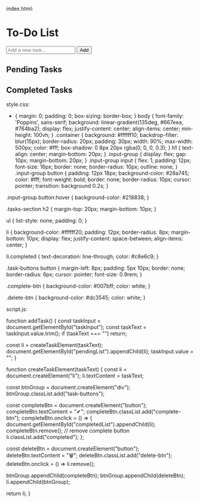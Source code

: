 index.html:

<html>
<head>
  <title>To-Do WebApp</title>
  <link rel="stylesheet" href="style.css">
</head>
<body>
  <div class="container">
    <h1>To-Do List</h1>
    <div class="input-group">
      <input type="text" id="taskInput" placeholder="Add a new task..." />
      <button onclick="addTask()">Add</button>
    </div>
    <div class="tasks-section">
      <h2>Pending Tasks</h2>
      <ul id="pendingList"></ul>
      <h2>Completed Tasks</h2>
      <ul id="completedList"></ul>
    </div>
  </div>
  <script src="script.js"></script>
</body>
</html>

style.css:
* {
  margin: 0;
  padding: 0;
  box-sizing: border-box;
}
body {
  font-family: 'Poppins', sans-serif;
  background: linear-gradient(135deg, #667eea, #764ba2);
  display: flex;
  justify-content: center;
  align-items: center;
  min-height: 100vh;
}
.container {
  background: #ffffff10;
  backdrop-filter: blur(15px);
  border-radius: 20px;
  padding: 30px;
  width: 90%;
  max-width: 500px;
  color: #fff;
  box-shadow: 0 8px 20px rgba(0, 0, 0, 0.3);
}
h1 {
  text-align: center;
  margin-bottom: 20px;
}
.input-group {
  display: flex;
  gap: 10px;
  margin-bottom: 20px;
}
.input-group input {
  flex: 1;
  padding: 12px;
  font-size: 16px;
  border: none;
  border-radius: 10px;
  outline: none;
}
.input-group button {
  padding: 12px 18px;
  background-color: #28a745;
  color: #fff;
  font-weight: bold;
  border: none;
  border-radius: 10px;
  cursor: pointer;
  transition: background 0.2s;
}

.input-group button:hover {
  background-color: #218838;
}

.tasks-section h2 {
  margin-top: 20px;
  margin-bottom: 10px;
}

ul {
  list-style: none;
  padding: 0;
}

li {
  background-color: #ffffff20;
  padding: 12px;
  border-radius: 8px;
  margin-bottom: 10px;
  display: flex;
  justify-content: space-between;
  align-items: center;
}

li.completed {
  text-decoration: line-through;
  color: #c8e6c9;
}

.task-buttons button {
  margin-left: 8px;
  padding: 5px 10px;
  border: none;
  border-radius: 6px;
  cursor: pointer;
  font-size: 0.9rem;
}

.complete-btn {
  background-color: #007bff;
  color: white;
}

.delete-btn {
  background-color: #dc3545;
  color: white;
}

script.js:

function addTask() {
  const taskInput = document.getElementById("taskInput");
  const taskText = taskInput.value.trim();
  if (taskText === "") return;

  const li = createTaskElement(taskText);
  document.getElementById("pendingList").appendChild(li);
  taskInput.value = "";
}

function createTaskElement(taskText) {
  const li = document.createElement("li");
  li.textContent = taskText;

  const btnGroup = document.createElement("div");
  btnGroup.classList.add("task-buttons");

  const completeBtn = document.createElement("button");
  completeBtn.textContent = "✔";
  completeBtn.classList.add("complete-btn");
  completeBtn.onclick = () => {
    document.getElementById("completedList").appendChild(li);
    completeBtn.remove(); // remove complete button
    li.classList.add("completed");
  };

  const deleteBtn = document.createElement("button");
  deleteBtn.textContent = "🗑";
  deleteBtn.classList.add("delete-btn");
  deleteBtn.onclick = () => li.remove();

  btnGroup.appendChild(completeBtn);
  btnGroup.appendChild(deleteBtn);
  li.appendChild(btnGroup);

  return li;
}
